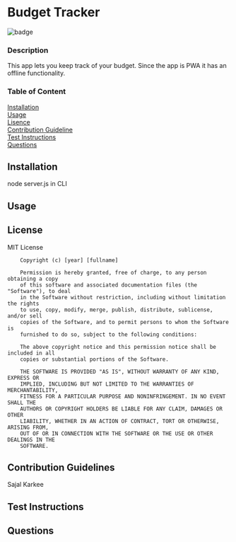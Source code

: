 # Budget Tracker

![badge](https://img.shields.io/badge/MIT-green)


### Description
This app lets you keep track of your budget. Since the app is PWA it has an offline functionality. 

### Table of Content  
[Installation](#Installation)  
[Usage](#Usage)  
[Lisence](#License)  
[Contribution Guideline](#custom-cont)  
[Test Instructions](#custom-test)  
[Questions](#custom-q)  

## Installation 
node server.js in CLI

## Usage


## License
MIT License

        Copyright (c) [year] [fullname]
        
        Permission is hereby granted, free of charge, to any person obtaining a copy
        of this software and associated documentation files (the "Software"), to deal
        in the Software without restriction, including without limitation the rights
        to use, copy, modify, merge, publish, distribute, sublicense, and/or sell
        copies of the Software, and to permit persons to whom the Software is
        furnished to do so, subject to the following conditions:
        
        The above copyright notice and this permission notice shall be included in all
        copies or substantial portions of the Software.
        
        THE SOFTWARE IS PROVIDED "AS IS", WITHOUT WARRANTY OF ANY KIND, EXPRESS OR
        IMPLIED, INCLUDING BUT NOT LIMITED TO THE WARRANTIES OF MERCHANTABILITY,
        FITNESS FOR A PARTICULAR PURPOSE AND NONINFRINGEMENT. IN NO EVENT SHALL THE
        AUTHORS OR COPYRIGHT HOLDERS BE LIABLE FOR ANY CLAIM, DAMAGES OR OTHER
        LIABILITY, WHETHER IN AN ACTION OF CONTRACT, TORT OR OTHERWISE, ARISING FROM,
        OUT OF OR IN CONNECTION WITH THE SOFTWARE OR THE USE OR OTHER DEALINGS IN THE
        SOFTWARE.

## Contribution Guidelines
Sajal Karkee

## Test Instructions


## Questions


